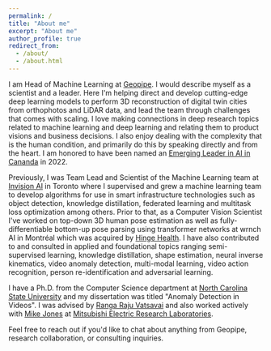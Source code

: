```yaml
---
permalink: /
title: "About me"
excerpt: "About me"
author_profile: true
redirect_from: 
  - /about/
  - /about.html
---
```


I am Head of Machine Learning at [Geopipe](https://geopi.pe/#). I would describe myself as a scientist and a leader. Here I'm helping direct and develop cutting-edge deep learning models to perform 3D reconstruction of digital twin cities from orthophotos and LiDAR data, and lead the team through challenges that comes with scaling. I love making connections in deep research topics related to machine learning and deep learning and relating them to product visions and business decisions. I also enjoy dealing with the complexity that is the human condition, and primarily do this by speaking directly and from the heart. I am honored to have been named an [Emerging Leader in AI in Cananda](https://readthepeak.com/lists/emerging-leaders-2022/c/artificial-intelligence) in 2022.

Previously, I was Team Lead and Scientist of the Machine Learning team at [Invision AI](https://invision.ai/) in Toronto where I supervised and grew a machine learning team to develop algorithms for use in smart infrastructure technologies such as object detection, knowledge distillation, federated learning and multitask loss optimization among others. Prior to that, as a Computer Vision Scientist I've worked on top-down 3D human pose estimation as well as fully-differentiable bottom-up pose parsing using transformer networks at wrnch AI in Montréal which was acquired by [Hinge Health](https://www.hingehealth.com/). I have also contributed to and consulted in applied and foundational topics ranging semi-supervised learning, knowledge distillation, shape estimation, neural inverse kinematics, video anomaly detection, multi-modal learning, video action recognition, person re-identification and adversarial learning.

I have a Ph.D. from the Computer Science department at [North Carolina State University](https://www.ncsu.edu/) and my dissertation was titled "Anomaly Detection in Videos". I was advised by [Ranga Raju Vatsavai](https://rvatsavai.github.io/) and also worked actively with [Mike Jones](https://www.merl.com/people/mjones) at [Mitsubishi Electric Research Laboratories](https://merl.com/).

Feel free to reach out if you'd like to chat about anything from Geopipe, research collaboration, or consulting inquiries.
